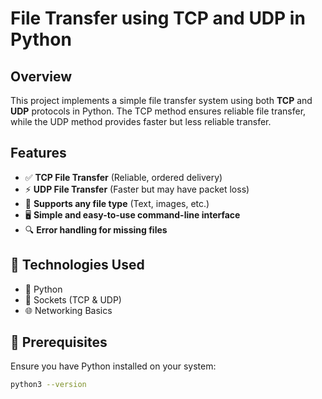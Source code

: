 # File Transfer using TCP and UDP in Python

## Overview
This project implements a simple file transfer system using both **TCP** and **UDP** protocols in Python. The TCP method ensures reliable file transfer, while the UDP method provides faster but less reliable transfer.

## Features
- ✅ **TCP File Transfer** (Reliable, ordered delivery)
- ⚡ **UDP File Transfer** (Faster but may have packet loss)
- 📂 **Supports any file type** (Text, images, etc.)
- 🖥 **Simple and easy-to-use command-line interface**
- 🔍 **Error handling for missing files**

## 🚀 Technologies Used
- 🐍 Python
- 🔗 Sockets (TCP & UDP)
- 🌐 Networking Basics

## 🔧 Prerequisites
Ensure you have Python installed on your system:
```sh
python3 --version
